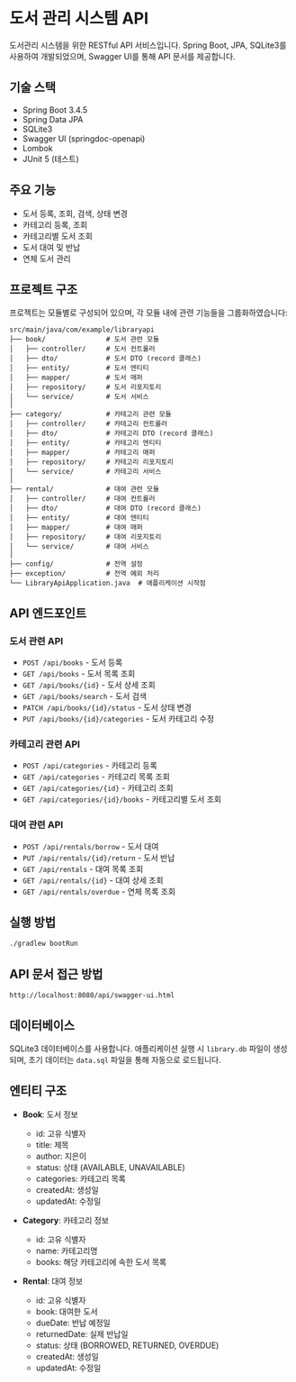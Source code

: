 # 도서 관리 시스템 API

도서관리 시스템을 위한 RESTful API 서비스입니다. Spring Boot, JPA, SQLite3를 사용하여 개발되었으며, Swagger UI를 통해 API 문서를 제공합니다.

## 기술 스택

- Spring Boot 3.4.5
- Spring Data JPA
- SQLite3
- Swagger UI (springdoc-openapi)
- Lombok
- JUnit 5 (테스트)

## 주요 기능

- 도서 등록, 조회, 검색, 상태 변경
- 카테고리 등록, 조회
- 카테고리별 도서 조회
- 도서 대여 및 반납
- 연체 도서 관리

## 프로젝트 구조

프로젝트는 모듈별로 구성되어 있으며, 각 모듈 내에 관련 기능들을 그룹화하였습니다:

```
src/main/java/com/example/libraryapi
├── book/               # 도서 관련 모듈
│   ├── controller/     # 도서 컨트롤러
│   ├── dto/            # 도서 DTO (record 클래스)
│   ├── entity/         # 도서 엔티티
│   ├── mapper/         # 도서 매퍼
│   ├── repository/     # 도서 리포지토리
│   └── service/        # 도서 서비스
│
├── category/           # 카테고리 관련 모듈
│   ├── controller/     # 카테고리 컨트롤러
│   ├── dto/            # 카테고리 DTO (record 클래스)
│   ├── entity/         # 카테고리 엔티티
│   ├── mapper/         # 카테고리 매퍼
│   ├── repository/     # 카테고리 리포지토리
│   └── service/        # 카테고리 서비스
│
├── rental/             # 대여 관련 모듈
│   ├── controller/     # 대여 컨트롤러
│   ├── dto/            # 대여 DTO (record 클래스)
│   ├── entity/         # 대여 엔티티
│   ├── mapper/         # 대여 매퍼
│   ├── repository/     # 대여 리포지토리
│   └── service/        # 대여 서비스
│
├── config/             # 전역 설정
├── exception/          # 전역 예외 처리
└── LibraryApiApplication.java  # 애플리케이션 시작점
```

## API 엔드포인트

### 도서 관련 API

- `POST /api/books` - 도서 등록
- `GET /api/books` - 도서 목록 조회
- `GET /api/books/{id}` - 도서 상세 조회
- `GET /api/books/search` - 도서 검색
- `PATCH /api/books/{id}/status` - 도서 상태 변경
- `PUT /api/books/{id}/categories` - 도서 카테고리 수정

### 카테고리 관련 API

- `POST /api/categories` - 카테고리 등록
- `GET /api/categories` - 카테고리 목록 조회
- `GET /api/categories/{id}` - 카테고리 조회
- `GET /api/categories/{id}/books` - 카테고리별 도서 조회

### 대여 관련 API

- `POST /api/rentals/borrow` - 도서 대여
- `PUT /api/rentals/{id}/return` - 도서 반납
- `GET /api/rentals` - 대여 목록 조회
- `GET /api/rentals/{id}` - 대여 상세 조회
- `GET /api/rentals/overdue` - 연체 목록 조회

## 실행 방법

```bash
./gradlew bootRun
```

## API 문서 접근 방법

```
http://localhost:8080/api/swagger-ui.html
```

## 데이터베이스

SQLite3 데이터베이스를 사용합니다. 애플리케이션 실행 시 `library.db` 파일이 생성되며, 초기 데이터는 `data.sql` 파일을 통해 자동으로 로드됩니다.

## 엔티티 구조

- **Book**: 도서 정보

  - id: 고유 식별자
  - title: 제목
  - author: 지은이
  - status: 상태 (AVAILABLE, UNAVAILABLE)
  - categories: 카테고리 목록
  - createdAt: 생성일
  - updatedAt: 수정일

- **Category**: 카테고리 정보

  - id: 고유 식별자
  - name: 카테고리명
  - books: 해당 카테고리에 속한 도서 목록

- **Rental**: 대여 정보
  - id: 고유 식별자
  - book: 대여한 도서
  - dueDate: 반납 예정일
  - returnedDate: 실제 반납일
  - status: 상태 (BORROWED, RETURNED, OVERDUE)
  - createdAt: 생성일
  - updatedAt: 수정일

